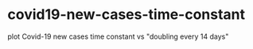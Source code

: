 # covid19-new-cases-time-constant
plot Covid-19 new cases time constant vs "doubling every 14 days"
